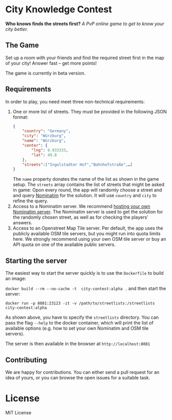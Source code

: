 # City Knowledge Contest 
**Who knows finds the streets first?** *A PvP online game to get to know your city better.*

## The Game

Set up a room with your friends and find the required street first in the map of
your city! Answer fast – get more points!

The game is currently in beta version.

## Requirements

In order to play, you need meet three non-technical requirements:

1. One or more list of streets. They must be provided in the following JSON format:
    ```json
   {
        "country": "Germany",
        "city": "Würzburg",
        "name": "Würzburg",
        "center": {
            "lng": 9.933333,
            "lat": 49.8
        },
        "streets":["Ingolstadter Hof","Bahnhofstraße",…]
   }
   ```
   The `name` property donates the name of the list as shown in the game setup.
   The `streets` array contains the list of streets that might be asked in game: Opon every round, the app will randomly choose a street and 
   and query [Nominatim](https://nominatim.org/) for the solution.
   It will use `country` and `city` to refine the query. 
2. Access to a Nominatim server. We recommend [hosting your own Nominatim server](https://github.com/mediagis/nominatim-docker).
   The Nominatim server is used to get the solution for the randomly chosen street, as well as for checking the players' answers.
3. Access to an Openstreet Map Tile server. Per default, the app uses the publicly available OSM tile servers,
   but you might run into quota limits here. We strongly recommend using your own OSM tile server or
   buy an API quota on one of the available public servers.

## Starting the server

The easiest way to start the server quickly is to use the `Dockerfile` to build
an image:

`docker build --rm --no-cache -t  city-contest:alpha .`
and then start the server:

`docker run -p 8081:23123 -it -v /path/to/streetlists:/streetlists city-contest:alpha`

As shown above, you have to specify the `streetlists` directory. You can pass the flag `--help` to the
docker container, which will print the list of available options (e.g. how to set your own Nominatim and OSM tile servers).

The server is then available in the browser at `http://localhost:8081`

## Contributing

We are happy for contributions. You can either send a pull request for an idea of yours, or you can browse the open
issues for a suitable task. 

# License

MIT License
